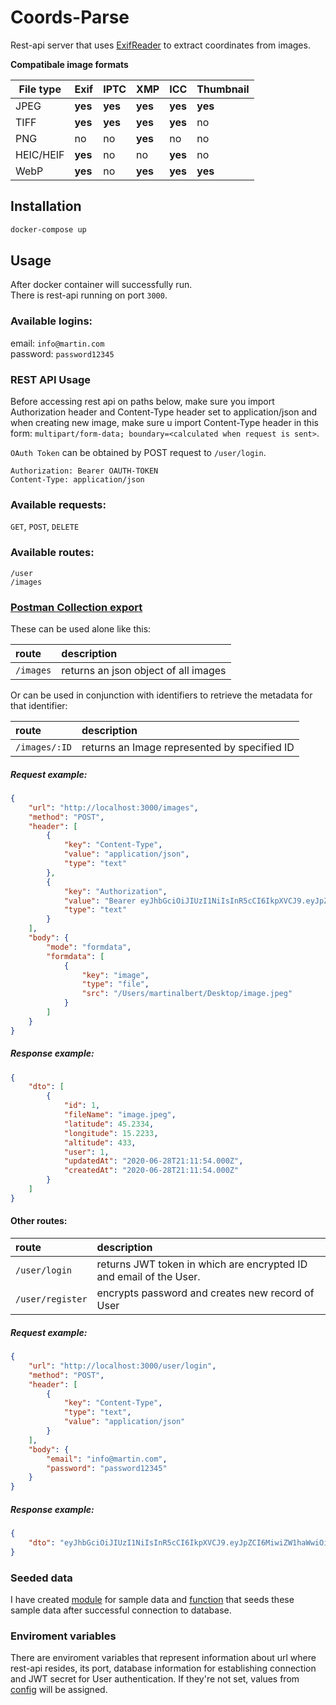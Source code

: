 # Coords-Parse

Rest-api server that uses [ExifReader](https://github.com/mattiasw/ExifReader) to extract coordinates from images.

**Compatibale image formats**

| File type | Exif    | IPTC    | XMP     | ICC     | Thumbnail |
| --------- | ------- | ------- | ------- | ------- | --------- |
| JPEG      | **yes** | **yes** | **yes** | **yes** | **yes**   |
| TIFF      | **yes** | **yes** | **yes** | **yes** | no        |
| PNG       | no      | no      | **yes** | no      | no        |
| HEIC/HEIF | **yes** | no      | no      | **yes** | no        |
| WebP      | **yes** | no      | **yes** | **yes** | **yes**   |

## Installation

```bash
docker-compose up
```

## Usage

After docker container will successfully run.\
There is rest-api running on port `3000`.

### Available logins:

email: `info@martin.com`\
password: `password12345`

### REST API Usage

Before accessing rest api on paths below, make sure you import Authorization header and Content-Type header set to application/json and when creating new image, make sure u import Content-Type header in this form: `multipart/form-data; boundary=<calculated when request is sent>`.

`OAuth Token` can be obtained by POST request to `/user/login`.

```
Authorization: Bearer OAUTH-TOKEN
Content-Type: application/json
```

### Available requests:

`GET`, `POST`, `DELETE`

### Available routes:

`/user`\
`/images`

### [Postman Collection export](coords-parse.postman_collection.json)

These can be used alone like this:

| route     | description                          |
| :-------- | :----------------------------------- |
| `/images` | returns an json object of all images |

Or can be used in conjunction with identifiers to retrieve the metadata for that identifier:

| route         | description                                  |
| :------------ | :------------------------------------------- |
| `/images/:ID` | returns an Image represented by specified ID |

##### Request example:

```json
{
    "url": "http://localhost:3000/images",
    "method": "POST",
    "header": [
        {
            "key": "Content-Type",
            "value": "application/json",
            "type": "text"
        },
        {
            "key": "Authorization",
            "value": "Bearer eyJhbGciOiJIUzI1NiIsInR5cCI6IkpXVCJ9.eyJpZCI6MSwiZW1haWwiOiJiYXRtYW5AZXhhbXBsZS5jb20iLCJpYXQiOjE1OTMzNzY3NzUsImV4cCI6MTU5MzM3NzY3NX0.DC0jSEALen_y9BIOSOzQkuvqNig-v4F8Axm_7yqgVik",
            "type": "text"
        }
    ],
    "body": {
        "mode": "formdata",
        "formdata": [
            {
                "key": "image",
                "type": "file",
                "src": "/Users/martinalbert/Desktop/image.jpeg"
            }
        ]
    }
}
```

##### Response example:

```json
{
    "dto": [
        {
            "id": 1,
            "fileName": "image.jpeg",
            "latitude": 45.2334,
            "longitude": 15.2233,
            "altitude": 433,
            "user": 1,
            "updatedAt": "2020-06-28T21:11:54.000Z",
            "createdAt": "2020-06-28T21:11:54.000Z"
        }
    ]
}
```

#### Other routes:

| route            | description                                                        |
| :--------------- | :----------------------------------------------------------------- |
| `/user/login`    | returns JWT token in which are encrypted ID and email of the User. |
| `/user/register` | encrypts password and creates new record of User                   |

##### Request example:

```json
{
    "url": "http://localhost:3000/user/login",
    "method": "POST",
    "header": [
        {
            "key": "Content-Type",
            "type": "text",
            "value": "application/json"
        }
    ],
    "body": {
        "email": "info@martin.com",
        "password": "password12345"
    }
}
```

##### Response example:

```json
{
    "dto": "eyJhbGciOiJIUzI1NiIsInR5cCI6IkpXVCJ9.eyJpZCI6MiwiZW1haWwiOiJiYXRtYW5AZXhhbXBsZS5jb20iLCJpYXQiOjE1OTMzOTEzMDAsImV4cCI6MTU5MzM5MjIwMH0.CX-5nO6OXChIh4c69dPFNxd-JBlcr5KbHnr1dgO0u6s"
}
```

### Seeded data

I have created [module](server/src/db/sampleData.ts) for sample data and [function](server/src/db/repos/postgres/seed.ts) that seeds these sample data after successful connection to database.

### Enviroment variables

There are enviroment variables that represent information about url where rest-api resides, its port, database information for establishing connection and JWT secret for User authentication.
If they're not set, values from [config](server/src/config.ts) will be assigned.
